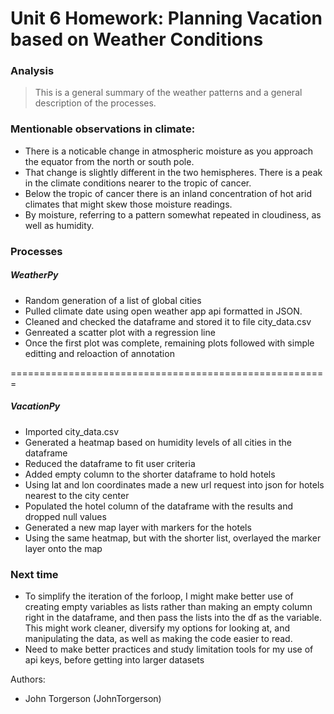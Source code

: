 # Unit 6 Homework: Planning Vacation based on Weather Conditions

### Analysis

>This is a general summary of the weather patterns and a general description of the processes. 

### Mentionable observations in climate:

* There is a noticable change in atmospheric moisture as you approach the equator from the north or south pole.
* That change is slightly different in the two hemispheres. There is a peak in the climate conditions nearer to the tropic of cancer.
* Below the tropic of cancer there is an inland concentration of hot arid climates that might skew those moisture readings.
* By moisture, referring to a pattern somewhat repeated in cloudiness, as well as humidity.


### Processes

##### *WeatherPy*
* Random generation of a list of global cities
* Pulled climate date using open weather app api formatted in JSON.
* Cleaned and checked the dataframe and stored it to file city_data.csv
* Genreated a scatter plot with a regression line
* Once the first plot was complete, remaining plots followed with simple editting and reloaction of annotation

=======================================================

##### *VacationPy*
* Imported city_data.csv
* Generated a heatmap based on humidity levels of all cities in the dataframe
* Reduced the dataframe to fit user criteria
* Added empty column to the shorter dataframe to hold hotels
* Using lat and lon coordinates made a new url request into json for hotels nearest to the city center
* Populated the hotel column of the dataframe with the results and dropped null values
* Generated a new map layer with markers for the hotels
* Using the same heatmap, but with the shorter list, overlayed the marker layer onto the map


### Next time
* To simplify the iteration of the forloop, I might make better use of creating empty variables as lists rather than making an empty column right in the dataframe, and then pass the lists into the df as the variable.  This might work cleaner, diversify my options for looking at, and manipulating the data, as well as making the code easier to read.
* Need to make better practices and study limitation tools for my use of api keys, before getting into larger datasets
 
Authors:
* John Torgerson (JohnTorgerson) 



